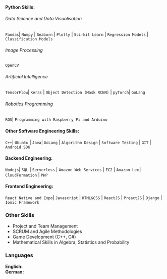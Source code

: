 <!-- #### Python Skills: &emsp; <span class="icon-star-full"></span><span class="icon-star-full"></span><span class="icon-star-half"></span>

###### Data Science: &emsp;&emsp;&emsp;&emsp;&emsp;&emsp;&emsp;&emsp;&emsp;&nbsp;&nbsp; <span class="icon-star-full"></span><span class="icon-star-full"></span><span class="icon-star-full"></span>
`Pandas`| `Numpy` | `Seaborn` | `Plotly` | `Sci-kit Learn` | `Regression Models` | `Classification Models`
{:.faded}

###### Image Processing: &emsp;&emsp;&emsp;&emsp;&emsp;&emsp;&emsp;&emsp;&emsp;&nbsp;&nbsp; <span class="icon-star-full"></span><span class="icon-star-full"></span><span class="icon-star-full"></span>
`OpenCV`
{:.faded}

###### Artificial Intelligence: &emsp;&emsp;&emsp;&emsp;&emsp;&emsp; <span class="icon-star-full"></span><span class="icon-star-full"></span><span class="icon-star-empty"></span>
`TensorFlow`| `Keras`| `Object Detection (Mask RCNN)` | `GoLang`
{:.faded}

###### Robotics Programming: &emsp;&emsp;&emsp;&emsp;&emsp;&emsp; <span class="icon-star-full"></span><span class="icon-star-full"></span><span class="icon-star-empty"></span>
`ROS`| `Programming with Raspberry Pi and Arduino`
{:.faded}

#### Other Software Engineering Skills: &emsp; <span class="icon-star-full"></span><span class="icon-star-full"></span><span class="icon-star-half"></span>
`C++` | `Ubuntu`| `GoLang` | `Algorithm Design` | `Software Testing` | `GIT`
{:.faded} -->

<!-- #### Robotics Software Engineering: &emsp; <span class="icon-star-full"></span><span class="icon-star-full"></span><span class="icon-star-empty"></span>
`Python` | `C++` | `Ubuntu`| `ROS` | `OpenCV` | `GoLang` | `Algorithm Design` | `Software Testing` | `Programming with Raspberry Pi and Arduino`
{:.faded} -->

<!-- #### Backend Engineering: &emsp;&emsp;&emsp;&emsp;&emsp;&nbsp;&nbsp; <span class="icon-star-full"></span><span class="icon-star-full"></span><span class="icon-star-empty"></span>
`NodeJS`| `SQL` | `Serverless` | `Amazon Web Services` | `EC2` | `Amazon Lex` | `CloudFormation`
{:.faded}

#### Frontend Engineering: &emsp;&emsp;&emsp;&emsp;&emsp;&nbsp;&nbsp; <span class="icon-star-full"></span><span class="icon-star-full"></span><span class="icon-star-full"></span>
`Javascript`| `HTML` | `React Native and Expo` | `Ionic Framework` | `ReactJS` | `PreactJS` | `Django`
{:.faded} -->


<div markdown="0">
    <h4>Python Skills: <span class="icon-star-full"></span><span class="icon-star-full"></span><span class="icon-star-half"></span></h4>
    <div class='indent_skill'>
        <h6>Data Science and Data Visualisation</h6> 
        <p class="faded">
            <code class="language-plaintext highlighter-rouge">Pandas</code>| 
            <code class="language-plaintext highlighter-rouge">Numpy</code> | 
            <code class="language-plaintext highlighter-rouge">Seaborn</code> | 
            <code class="language-plaintext highlighter-rouge">Plotly</code> | 
            <code class="language-plaintext highlighter-rouge">Sci-kit Learn</code> | 
            <code class="language-plaintext highlighter-rouge">Regression Models</code> | 
            <code class="language-plaintext highlighter-rouge">Classification Models</code>
        </p>
        <h6 class='indent_skill'>Image Processing</h6> 
        <p class="faded">
            <code class="language-plaintext highlighter-rouge">OpenCV</code>
        </p>
        <h6 class='indent_skill'>Artificial Intelligence</h6> 
        <p class="faded">
            <code class="language-plaintext highlighter-rouge">TensorFlow</code>| 
            <code class="language-plaintext highlighter-rouge">Keras</code> | 
            <code class="language-plaintext highlighter-rouge">Object Detection (Mask RCNN)</code> | 
            <code class="language-plaintext highlighter-rouge">pyTorch</code>| 
            <code class="language-plaintext highlighter-rouge">GoLang</code> 
        </p>
        <h6 class='indent_skill'>Robotics Programming</h6> 
        <p class="faded">
            <code class="language-plaintext highlighter-rouge">ROS</code>| 
            <code class="language-plaintext highlighter-rouge">Programming with Raspberry Pi and Arduino</code> 
        </p>
    </div>
    <h4>Other Software Engineering Skills: <span class="icon-star-full"></span><span class="icon-star-full"></span><span class="icon-star-half"></span></h4> 
    <p class="faded">
            <code class="language-plaintext highlighter-rouge">C++</code>| 
            <code class="language-plaintext highlighter-rouge">Ubuntu</code> | 
            <code class="language-plaintext highlighter-rouge">Java</code>|
            <code class="language-plaintext highlighter-rouge">GoLang</code> | 
            <code class="language-plaintext highlighter-rouge">Algorithm Design</code> | 
            <code class="language-plaintext highlighter-rouge">Software Testing</code> | 
            <code class="language-plaintext highlighter-rouge">GIT</code> | 
            <code class="language-plaintext highlighter-rouge">Android SDK</code> 
    </p>
    <h4>Backend Engineering: <span class="icon-star-full"></span><span class="icon-star-full"></span><span class="icon-star-empty"></span></h4>
    <p class="faded">
            <code class="language-plaintext highlighter-rouge">Nodejs</code>| 
            <code class="language-plaintext highlighter-rouge">SQL</code> | 
            <code class="language-plaintext highlighter-rouge">Serverless</code> |
            <code class="language-plaintext highlighter-rouge">Amazon Web Services</code> |
            <code class="language-plaintext highlighter-rouge">EC2</code> |
            <code class="language-plaintext highlighter-rouge">Amazon Lex</code> |
            <code class="language-plaintext highlighter-rouge">CloudFormation</code> |
            <code class="language-plaintext highlighter-rouge">PHP</code>
    </p>
    <h4>Frontend Engineering: <span class="icon-star-full"></span><span class="icon-star-full"></span><span class="icon-star-half"></span></h4>
    <p class="faded">
            <code class="language-plaintext highlighter-rouge">React Native and Expo</code>| 
            <code class="language-plaintext highlighter-rouge">Javascript</code> | 
            <code class="language-plaintext highlighter-rouge">HTML&CSS</code> | 
            <code class="language-plaintext highlighter-rouge">ReactJS</code> | 
            <code class="language-plaintext highlighter-rouge">PreactJS</code> | 
            <code class="language-plaintext highlighter-rouge">Django</code> | 
            <code class="language-plaintext highlighter-rouge">Ionic Framework</code>
    </p>
    <div class="row_project">
        <div class="column_code2">
            <h3>Other Skills</h3>
                <ul>
                    <li>Project and Team Management</li>
                    <li>SCRUM and Agile Methodologies</li>
                    <li>Game Development (C++, C#)</li>
                    <li>Mathematical Skills in Algebra, Statistics and Probability</li>
                </ul>
        </div>
        <div class="column_code">
            <h3>Languages</h3>
            <b>English:</b> <span class="icon-star-full"></span><span class="icon-star-full"></span><span class="icon-star-full"></span> <br>
            <b>German: </b> <span class="icon-star-full"></span><span class="icon-star-half"></span><span class="icon-star-empty"></span>
        </div>
    </div>
</div>
<!--   
### Other Skills &emsp;&emsp;&emsp;&emsp;&emsp;&emsp;&emsp;&emsp;&emsp;&emsp;&emsp;&emsp;&emsp;&emsp;&emsp;&emsp;&emsp;&emsp;&emsp;&emsp;&emsp;&emsp;&emsp;&emsp;&emsp;&emsp;&emsp; Languages
- Project and Team Management &emsp;&emsp;&emsp;&emsp;&emsp;&emsp;&emsp;&emsp;&emsp;&emsp;&emsp;&emsp;&emsp;&emsp;&emsp;&emsp;&emsp;&emsp;&emsp;&emsp;&emsp;&emsp;&emsp;&nbsp; **English:** &nbsp; <span class="icon-star-full"></span><span class="icon-star-full"></span><span class="icon-star-full"></span> <br>
- SCRUM and Agile Methodologies &emsp;&emsp;&emsp;&emsp;&emsp;&emsp;&emsp;&emsp;&emsp;&emsp;&emsp;&emsp;&emsp;&emsp;&emsp;&emsp;&emsp;&emsp;&emsp;&emsp;&emsp;&emsp;&nbsp;&nbsp; **German:**  &nbsp;<span class="icon-star-full"></span><span class="icon-star-half"></span><span class="icon-star-empty"></span>
- Web and App Development
- Machine Learning and A.I based Predictions
- Data Visualisation
- Mathematical Skills in Algebra, Statistics and Probability -->

<!-- ### Languages 

**English:** &nbsp; <span class="icon-star-full"></span><span class="icon-star-full"></span><span class="icon-star-full"></span> <br>
**German:**  &nbsp;<span class="icon-star-full"></span><span class="icon-star-empty"></span><span class="icon-star-empty"></span> -->
